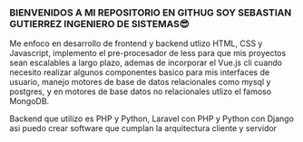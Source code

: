 ### BIENVENIDOS A MI REPOSITORIO EN GITHUG SOY SEBASTIAN GUTIERREZ INGENIERO DE SISTEMAS😎
<p>
Me enfoco en desarrollo de frontend y backend utlizo HTML, CSS y Javascript, implemento el pre-procesador de less para que mis proyectos sean escalables a largo plazo, ademas de incorporar el Vue.js cli cuando necesito realizar algunos componentes basico para mis interfaces de usuario, manejo motores de base de datos relacionales como mysql y postgres, y en motores de base datos no relacionales utlizo el famoso MongoDB.
  
Backend que utilizo es PHP y Python, Laravel con PHP y Python con Django asi puedo crear software que cumplan la arquitectura cliente y servidor
</p>
